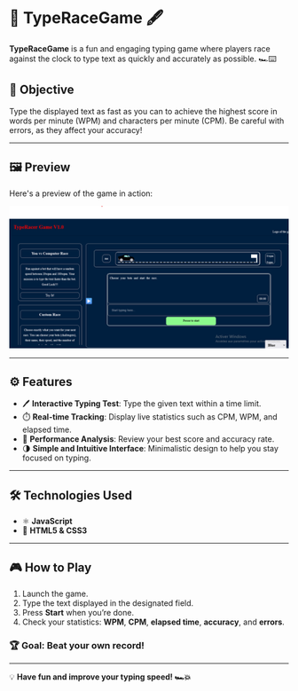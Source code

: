 # 🚀 TypeRaceGame 🖋️

**TypeRaceGame** is a fun and engaging typing game where players race against the clock to type text as quickly and accurately as possible. 🏎️⌨️

## 🎯 Objective

Type the displayed text as fast as you can to achieve the highest score in words per minute (WPM) and characters per minute (CPM). Be careful with errors, as they affect your accuracy!

---

## 🖼️ Preview

Here's a preview of the game in action:

![Game Preview](screenshot/typeracegame.png)

---

## ⚙️ Features

- 🖊️ **Interactive Typing Test**: Type the given text within a time limit.
- ⏱️ **Real-time Tracking**: Display live statistics such as CPM, WPM, and elapsed time.
- 🧠 **Performance Analysis**: Review your best score and accuracy rate.
- 🌗 **Simple and Intuitive Interface**: Minimalistic design to help you stay focused on typing.

---

## 🛠️ Technologies Used

- ⚛️ **JavaScript**
- 🎨 **HTML5 & CSS3**

---


## 🎮 How to Play

1. Launch the game.
2. Type the text displayed in the designated field.
3. Press **Start** when you’re done.
4. Check your statistics: **WPM**, **CPM**, **elapsed time**, **accuracy**, and **errors**.

### 🏆 Goal: **Beat your own record!**

---

💡 **Have fun and improve your typing speed! 🏎️💥**

